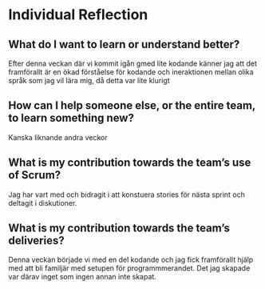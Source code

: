 # Individual Reflection

## What do I want to learn or understand better?
Efter denna veckan där vi kommit igån gmed lite kodande känner jag att det framförallt är en ökad förståelse för kodande och ineraktionen mellan olika språk som jag vil lära mig, då detta var lite klurigt


## How can I help someone else, or the entire team, to learn something new?
Kanska liknande andra veckor


## What is my contribution towards the team’s use of Scrum?
Jag har vart med och bidragit i att konstuera stories för nästa sprint och deltagit i diskutioner. 


## What is my contribution towards the team’s deliveries?
Denna veckan började vi med en del kodande och jag fick framförallt hjälp med att bli familjär med setupen för programmmerandet. Det jag skapade var därav inget som ingen annan inte skapat.

